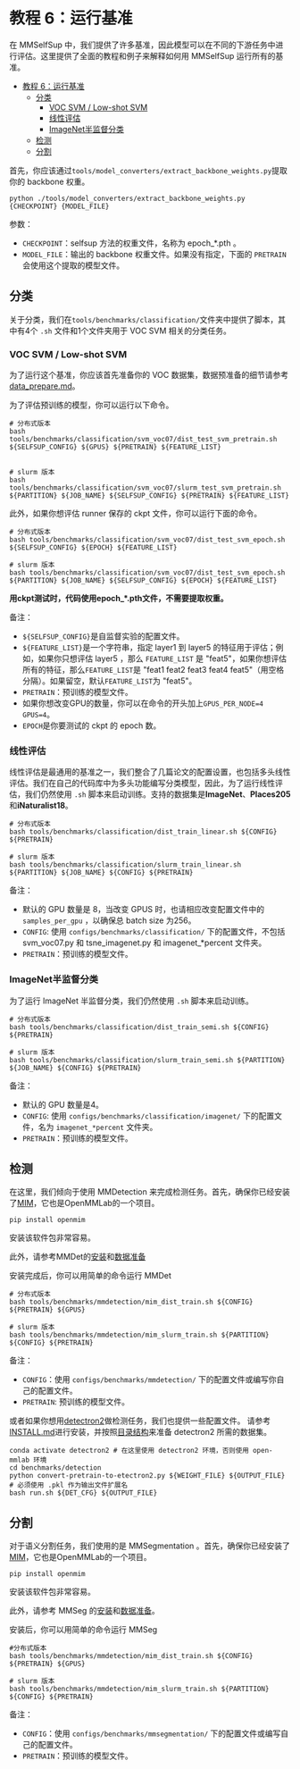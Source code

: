 # 教程 6：运行基准

在 MMSelfSup 中，我们提供了许多基准，因此模型可以在不同的下游任务中进行评估。这里提供了全面的教程和例子来解释如何用 MMSelfSup 运行所有的基准。

- [教程 6：运行基准](#教程6：运行基准)
  - [分类](#分类)
    - [VOC SVM / Low-shot SVM](#voc-svm--low-shot-svm)
    - [线性评估](#线性评估)
    - [ImageNet半监督分类](#ImageNet半监督分类)
  - [检测](#检测)
  - [分割](#分割)


首先，你应该通过`tools/model_converters/extract_backbone_weights.py`提取你的 backbone 权重。

```shell
python ./tools/model_converters/extract_backbone_weights.py {CHECKPOINT} {MODEL_FILE}

```

参数：
- `CHECKPOINT`：selfsup 方法的权重文件，名称为 epoch_*.pth 。
- `MODEL_FILE`：输出的 backbone 权重文件。如果没有指定，下面的 `PRETRAIN` 会使用这个提取的模型文件。


## 分类

关于分类，我们在`tools/benchmarks/classification/`文件夹中提供了脚本，其中有4个 `.sh` 文件和1个文件夹用于 VOC SVM 相关的分类任务。

### VOC SVM / Low-shot SVM

为了运行这个基准，你应该首先准备你的 VOC 数据集，数据预准备的细节请参考[data_prepare.md](../data_prepare.md)。

为了评估预训练的模型，你可以运行以下命令。

```shell
# 分布式版本
bash tools/benchmarks/classification/svm_voc07/dist_test_svm_pretrain.sh ${SELFSUP_CONFIG} ${GPUS} ${PRETRAIN} ${FEATURE_LIST}


# slurm 版本
bash tools/benchmarks/classification/svm_voc07/slurm_test_svm_pretrain.sh ${PARTITION} ${JOB_NAME} ${SELFSUP_CONFIG} ${PRETRAIN} ${FEATURE_LIST}
```

此外，如果你想评估 runner 保存的 ckpt 文件，你可以运行下面的命令。

```shell
# 分布式版本
bash tools/benchmarks/classification/svm_voc07/dist_test_svm_epoch.sh ${SELFSUP_CONFIG} ${EPOCH} ${FEATURE_LIST}

# slurm 版本
bash tools/benchmarks/classification/svm_voc07/dist_test_svm_epoch.sh ${PARTITION} ${JOB_NAME} ${SELFSUP_CONFIG} ${EPOCH} ${FEATURE_LIST}
```
**用ckpt测试时，代码使用epoch_*.pth文件，不需要提取权重。**

备注：
- `${SELFSUP_CONFIG}`是自监督实验的配置文件。
- `${FEATURE_LIST}`是一个字符串，指定 layer1 到 layer5 的特征用于评估；例如，如果你只想评估 layer5 ，那么 `FEATURE_LIST` 是 "feat5"，如果你想评估所有的特征，那么`FEATURE_LIST`是 "feat1 feat2 feat3 feat4 feat5"（用空格分隔）。如果留空，默认`FEATURE_LIST`为 "feat5"。
- `PRETRAIN`：预训练的模型文件。
- 如果你想改变GPU的数量，你可以在命令的开头加上`GPUS_PER_NODE=4 GPUS=4`。
- `EPOCH`是你要测试的 ckpt 的 epoch 数。

### 线性评估

线性评估是最通用的基准之一，我们整合了几篇论文的配置设置，也包括多头线性评估。我们在自己的代码库中为多头功能编写分类模型，因此，为了运行线性评估，我们仍然使用 `.sh` 脚本来启动训练。支持的数据集是**ImageNet**、**Places205**和**iNaturalist18**。

```shell
# 分布式版本
bash tools/benchmarks/classification/dist_train_linear.sh ${CONFIG} ${PRETRAIN}

# slurm 版本
bash tools/benchmarks/classification/slurm_train_linear.sh ${PARTITION} ${JOB_NAME} ${CONFIG} ${PRETRAIN}
```

备注：
- 默认的 GPU 数量是 8，当改变 GPUS 时，也请相应改变配置文件中的 `samples_per_gpu` ，以确保总 batch size 为256。
- `CONFIG`: 使用 `configs/benchmarks/classification/` 下的配置文件，不包括 svm_voc07.py 和 tsne_imagenet.py 和 imagenet_*percent 文件夹。
- `PRETRAIN`：预训练的模型文件。


### ImageNet半监督分类

为了运行 ImageNet 半监督分类，我们仍然使用 `.sh` 脚本来启动训练。

```shell
# 分布式版本
bash tools/benchmarks/classification/dist_train_semi.sh ${CONFIG} ${PRETRAIN}

# slurm 版本
bash tools/benchmarks/classification/slurm_train_semi.sh ${PARTITION} ${JOB_NAME} ${CONFIG} ${PRETRAIN}
```

备注：
- 默认的 GPU 数量是4。
- `CONFIG`: 使用 `configs/benchmarks/classification/imagenet/` 下的配置文件，名为 `imagenet_*percent` 文件夹。
- `PRETRAIN`：预训练的模型文件。

## 检测

在这里，我们倾向于使用 MMDetection 来完成检测任务。首先，确保你已经安装了[MIM](https://github.com/open-mmlab/mim)，它也是OpenMMLab的一个项目。
```shell
pip install openmim
```
安装该软件包非常容易。


此外，请参考MMDet的[安装](https://github.com/open-mmlab/mmdetection/blob/master/docs/en/get_started.md)和[数据准备](https://github.com/open-mmlab/mmdetection/blob/master/docs/en/1_exist_data_model.md)

安装完成后，你可以用简单的命令运行 MMDet
```shell
# 分布式版本
bash tools/benchmarks/mmdetection/mim_dist_train.sh ${CONFIG} ${PRETRAIN} ${GPUS}

# slurm 版本
bash tools/benchmarks/mmdetection/mim_slurm_train.sh ${PARTITION} ${CONFIG} ${PRETRAIN}
```

备注：
- `CONFIG`：使用 `configs/benchmarks/mmdetection/` 下的配置文件或编写你自己的配置文件。
- `PRETRAIN`: 预训练的模型文件。

或者如果你想用[detectron2](https://github.com/facebookresearch/detectron2)做检测任务，我们也提供一些配置文件。
请参考[INSTALL.md](https://github.com/facebookresearch/detectron2/blob/main/INSTALL.md)进行安装，并按照[目录结构](https://github.com/facebookresearch/detectron2/tree/main/datasets)来准备 detectron2 所需的数据集。

```shell
conda activate detectron2 # 在这里使用 detectron2 环境，否则使用 open-mmlab 环境
cd benchmarks/detection
python convert-pretrain-to-etectron2.py ${WEIGHT_FILE} ${OUTPUT_FILE} # 必须使用 .pkl 作为输出文件扩展名
bash run.sh ${DET_CFG} ${OUTPUT_FILE}
```

## 分割

对于语义分割任务，我们使用的是 MMSegmentation 。首先，确保你已经安装了[MIM](https://github.com/open-mmlab/mim)，它也是OpenMMLab的一个项目。

```shell
pip install openmim
```
安装该软件包非常容易。

此外，请参考 MMSeg 的[安装](https://github.com/open-mmlab/mmsegmentation/blob/master/docs/get_started.md)和[数据准备](https://github.com/open-mmlab/mmsegmentation/blob/master/docs/dataset_prepare.md#prepare-datasets)。

安装后，你可以用简单的命令运行 MMSeg
```shell
#分布式版本
bash tools/benchmarks/mmdetection/mim_dist_train.sh ${CONFIG} ${PRETRAIN} ${GPUS}

# slurm 版本
bash tools/benchmarks/mmdetection/mim_slurm_train.sh ${PARTITION} ${CONFIG} ${PRETRAIN}
```

备注：
- `CONFIG`：使用 `configs/benchmarks/mmsegmentation/` 下的配置文件或编写自己的配置文件。
- `PRETRAIN`：预训练的模型文件。
